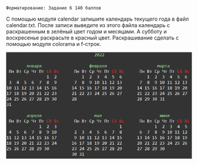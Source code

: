     Форматирование: Задание 6 140 баллов
С помощью модуля calendar запишите календарь текущего года в файл calendar.txt. После записи выведите из этого файла календарь с раскрашенным в зелёный цвет годом и месяцами. А субботу и воскресенье раскрасьте в красный цвет. Раскрашивание сделать с помощью модуля colorama и f-строк.

![img.png](img.png)